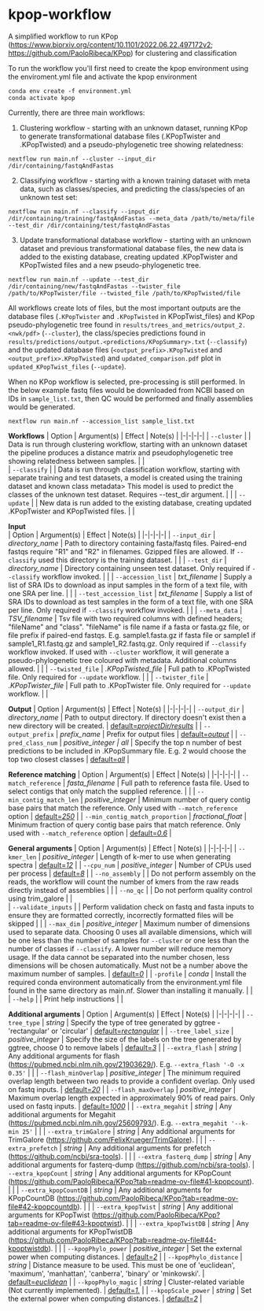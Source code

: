 # kpop-workflow
A simplified workflow to run KPop (https://www.biorxiv.org/content/10.1101/2022.06.22.497172v2; https://github.com/PaoloRibeca/KPop) for clustering and classification

To run the workflow you'll first need to create the kpop environment using the enviroment.yml file and activate the kpop environment 
```
conda env create -f environment.yml
conda activate kpop​
```

Currently, there are three main workflows:
1. Clustering workflow - starting with an unknown dataset, running KPop to generate transformational database files (.KPopTwister and .KPopTwisted) and a pseudo-phylogenetic tree showing relatedness:
```
nextflow run main.nf --cluster --input_dir /dir/containing/fastqAndFastas
```

2. Classifying workflow - starting with a known training dataset with meta data, such as classes/species, and predicting the class/species of an unknown test set:
```
nextflow run main.nf --classify --input_dir /dir/containing/training/fastqAndFastas --meta_data /path/to/meta/file --test_dir /dir/containing/test/fastqAndFastas
```

3. Update transformational database workflow - starting with an unknown dataset and previous transformational database files, the new data is added to the existing database, creating updated .KPopTwister and KPopTwisted files and a new pseudo-phylogenetic tree.
```
nextflow run main.nf --update --test_dir /dir/containing/new/fastqAndFastas --twister_file /path/to/KPopTwister/file --twisted_file /path/to/KPopTwisted/file
```

All workflows create lots of files, but the most important outputs are the database files (`.KPopTwister` and `.KPopTwisted` in KPopTwist_files) and KPop pseudo-phylogenetic tree found in `results/trees_and_metrics/output_2.<nwk/pdf>` (`--cluster`), the class/species predictions found in `results/predictions/output.<predictions/KPopSummary>.txt` (`--classify`) and the updated database files (`<output_prefix>.KPopTwisted` and `<output_prefix>.KPopTwisted`) and `updated_comparison.pdf` plot in `updated_KPopTwist_files` (`--update`).

When no KPop workflow is selected, pre-processing is still performed. In the below example fastq files would be downloaded from NCBI based on IDs in `sample_list.txt`, then QC would be performed and finally assemblies would be generated. 

```
nextflow run main.nf --accession_list sample_list.txt
```

**Workflows**
| Option | Argument(s) | Effect | Note(s) |
|-|-|-|-|
| `--cluster` |  | Data is run through clustering workflow, starting with an unknown dataset the pipeline produces a distance matrix and pseudophylogenetic tree showing relatedness between samples. |  |         
| `--classify` |  | Data is run through classification workflow, starting with separate training and test datasets, a model is created using the training dataset and known class metadata> This model is used to predict the classes of the unknown test dataset. Requires --test_dir argument. |  |
| `--update` |  | New data is run added to the existing database, creating updated .KPopTwister and KPopTwisted files. |  |

**Input**  
| Option | Argument(s) | Effect | Note(s) |
|-|-|-|-|
| `--input_dir` | _directory\_name_ | Path to directory containing fasta/fastq files. Paired-end fastqs require "R1" and "R2" in filenames. Gzipped files are allowed. If `--classify` used this directory is the training dataset. |  |
| `--test_dir` | _directory\_name_ | Directory containing unseen test dataset. Only required if `--classify` workflow invoked. |  |
| `--accession_list` | _txt\_filename_ | Supply a list of SRA IDs to download as input samples in the form of a text file, with one SRA per line. |  |
| `--test_accession_list` | _txt\_filename_ | Supply a list of SRA IDs to download as test samples in the form of a text file, with one SRA per line. Only required if `--classify` workflow invoked. |  |
| `--meta_data` | _TSV\_filename_ | Tsv file with two required columns with defined headers; "fileName" and "class". "fileName" is file name if a fasta or fasta.gz file, or file prefix if paired-end fastqs. E.g. sample1.fasta.gz if fasta file or sample1 if sample1_R1.fastq.gz and sample1_R2.fastq.gz. Only required if `--classify` workflow invoked. If used with `--cluster` workflow, it will generate a pseudo-phylogenetic tree coloured with metadata. Additional columns allowed. |  | 
| `--twisted_file` | _.KPopTwisted\_file_ | Full path to .KPopTwisted file. Only required for `--update` workflow. |  |
| `--twister_file` | _.KPopTwister\_file_ | Full path to .KPopTwister file. Only required for `--update` workflow. |  |

**Output**
| Option | Argument(s) | Effect | Note(s) |
|-|-|-|-|
| `--output_dir` | _directory\_name_ | Path to output directory. If directory doesn't exist then a new directory will be created. | <ins>default=_projectDir\/results_</ins> |
| `--output_prefix` | _prefix\_name_ | Prefix for output files | <ins>default=_output_</ins> |
| `--pred_class_num` | _positive\_integer \| all_ | Specify the top n number of best predictions to be included in .KPopSummary file. E.g. 2 would choose the top two closest classes | <ins>default=_all_</ins> |

**Reference matching**
| Option | Argument(s) | Effect | Note(s) |
|-|-|-|-|
| `--match_reference` | _fasta\_filename_ | Full path to reference fasta file. Used to select contigs that only match the supplied reference. |  |
| `--min_contig_match_len` | _positive\_integer_ | Minimum number of query contig base pairs that match the reference. Only used with `--match_reference` option | <ins>default=_250_</ins> |
| `--min_contig_match_proportion` | _fractional\_float_ | Minimum fraction of query contig base pairs that match reference. Only used with `--match_reference` option | <ins>default=_0.6_</ins> |
        
**General arguments**
| Option | Argument(s) | Effect | Note(s) |
|-|-|-|-|
| `--kmer_len` | _positive\_integer_ | Length of k-mer to use when generating spectra | <ins>default=_12_</ins> |
| `--cpu_num` | _positive\_integer_ | Number of CPUs used per process | <ins>default=_8_</ins> |
| `--no_assembly` |  | Do not perform assembly on the reads, the workflow will count the number of kmers from the raw reads directly instead of assemblies |  |
| `--no_qc` |  | Do not perform quality control using trim_galore |  |    
| `--validate_inputs` |  | Perform validation check on fastq and fasta inputs to ensure they are formatted correctly, incorrectly formatted files will be skipped |  |
| `--max_dim` | _positive\_integer_ | Maximum number of dimensions used to separate data. Choosing 0 uses all available dimensions, which will be one less than the number of samples for `--cluster` or one less than the number of classes if `--classify`. A lower number will reduce memory usage. If the data cannot be separated into the number chosen, less dimensions will be chosen automatically. Must not be a number above the maximum number of samples. | <ins>default=_0_</ins> |
| `-profile` | _conda_ | Install the required conda environment automatically from the environment.yml file found in the same directory as main.nf. Slower than installing it manually. |  |
| `--help` |  | Print help instructions |  |

**Additional arguments**
| Option | Argument(s) | Effect | Note(s) |
|-|-|-|-|
| `--tree_type` | _string_ | Specify the type of tree generated by ggtree - 'rectangular' or 'circular' | <ins>default=_rectangular_</ins> |
| `--tree_label_size` | _positive\_integer_ | Specify the size of the labels on the tree generated by ggtree, choose 0 to remove labels | <ins>default=_3_</ins> |
| `--extra_flash` | _string_ | Any additional arguments for flash (https://pubmed.ncbi.nlm.nih.gov/21903629/). E.g. `--extra_flash '-O -x 0.35'` |  |
| `--flash_minOverlap` | _positive\_integer_ | The minimum required overlap length between two reads to provide a confident overlap. Only used on fastq inputs. | <ins>default=_20_</ins> |
| `--flash_maxOverlap` | _positive\_integer_ | Maximum overlap length expected in approximately 90% of read pairs. Only used on fastq inputs. | <ins>default=_1000_</ins> |
| `--extra_megahit` | _string_ | Any additional arguments for Megahit (https://pubmed.ncbi.nlm.nih.gov/25609793/). E.g. `--extra_megahit '--k-min 25'` |  |
| `--extra_trimGalore` | _string_ | Any additional arguments for TrimGalore (https://github.com/FelixKrueger/TrimGalore). |  |
| `--extra_prefetch` | _string_ | Any additional arguments for prefetch (https://github.com/ncbi/sra-tools). |  |
| `--extra_fasterq_dump` | _string_ | Any additional arguments for fasterq-dump (https://github.com/ncbi/sra-tools).
| `--extra_kpopCount` | _string_ | Any additional arguments for KPopCount (https://github.com/PaoloRibeca/KPop?tab=readme-ov-file#41-kpopcount). |  |
| `--extra_kpopCountDB` | _string_ | Any additional arguments for KPopCountDB (https://github.com/PaoloRibeca/KPop?tab=readme-ov-file#42-kpopcountdb). |  |
| `--extra_kpopTwist` | _string_ | Any additional arguments for KPopTwist (https://github.com/PaoloRibeca/KPop?tab=readme-ov-file#43-kpoptwist). |  |
| `--extra_kpopTwistDB` | _string_ | Any additional arguments for KPopTwistDB (https://github.com/PaoloRibeca/KPop?tab=readme-ov-file#44-kpoptwistdb). |  |
| `--kpopPhylo_power` | _positive\_integer_ | Set the external power when computing distances. | <ins>default=_2_</ins> |
| `--kpopPhylo_distance` | _string_ | Distance measure to be used. This must be one of 'euclidean', 'maximum', 'manhattan', 'canberra', 'binary' or 'minkowski'. | <ins>default=_euclidean_</ins> |
| `--kpopPhylo_magic` | _string_ | Cluster-related variable (Not currently implemented). | <ins>default=_1._</ins> |
| `--kpopScale_power` | _string_ | Set the external power when computing distances. | <ins>default=_2_</ins> |
